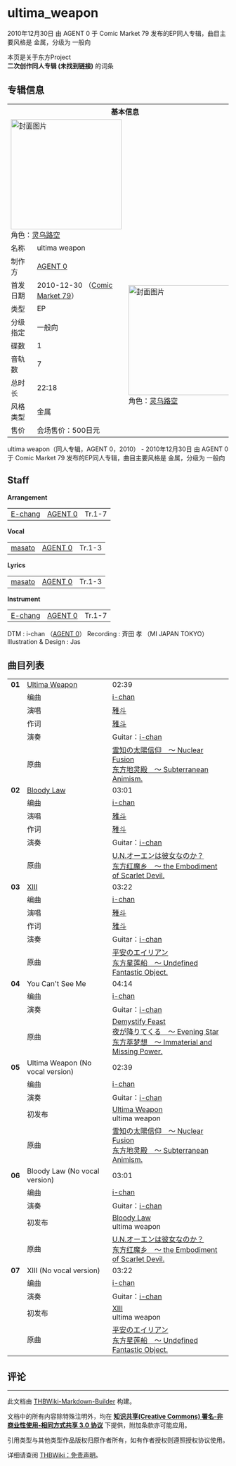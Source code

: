 # ultima_weapon

<!-- source html: G:\repos\THBWiki-Markdown-Builder\THBWikiMarkdown\Temp\main\d\dc\ns0%3Aultima_weapon.html -->

2010年12月30日 由 AGENT 0 于 Comic Market 79 发布的EP同人专辑，曲目主要风格是 金属，分级为 一般向

本页是关于东方Project  
 **二次创作同人专辑 (未找到链接)** 的词条
## 专辑信息

<table><tbody><tr><th colspan="3">基本信息</th></tr><tr><td class="cover-artwork-mobile" colspan="2"><a href="./文件-ultima_weapon封面.jpg.md" class="image" title="封面图片"><img alt="封面图片" src="https://upload.thwiki.cc/thumb/5/5d/ultima_weapon%E5%B0%81%E9%9D%A2.jpg/252px-ultima_weapon%E5%B0%81%E9%9D%A2.jpg" decoding="async" loading="lazy" width="252" height="250" srcset="https://upload.thwiki.cc/thumb/5/5d/ultima_weapon%E5%B0%81%E9%9D%A2.jpg/378px-ultima_weapon%E5%B0%81%E9%9D%A2.jpg 1.5x, https://upload.thwiki.cc/5/5d/ultima_weapon%E5%B0%81%E9%9D%A2.jpg 2x" data-file-width="460" data-file-height="457"></a><div class="cover-char">角色：<a href="./灵乌路空.md" title="灵乌路空">灵乌路空</a></div></td>
</tr><tr><td class="label">名称</td><td colspan="2"> ultima weapon </td></tr><tr><td class="label">制作方</td><td><a href="./AGENT_0.md" title="AGENT 0">AGENT 0</a></td><td class="cover-artwork" rowspan="9" style="min-width:252px;"><a href="./文件-ultima_weapon封面.jpg.md" class="image" title="封面图片"><img alt="封面图片" src="https://upload.thwiki.cc/thumb/5/5d/ultima_weapon%E5%B0%81%E9%9D%A2.jpg/252px-ultima_weapon%E5%B0%81%E9%9D%A2.jpg" decoding="async" loading="lazy" width="252" height="250" srcset="https://upload.thwiki.cc/thumb/5/5d/ultima_weapon%E5%B0%81%E9%9D%A2.jpg/378px-ultima_weapon%E5%B0%81%E9%9D%A2.jpg 1.5x, https://upload.thwiki.cc/5/5d/ultima_weapon%E5%B0%81%E9%9D%A2.jpg 2x" data-file-width="460" data-file-height="457"></a><div class="cover-char">角色：<a href="./灵乌路空.md" title="灵乌路空">灵乌路空</a></div></td>
</tr><tr><td class="label">首发日期</td><td>2010-12-30&#160;（<a href="/展会作品列表?e=Comic+Market%2379">Comic Market 79</a>）</td></tr><tr><td class="label">类型</td><td>EP</td></tr><tr><td class="label">分级指定</td><td>一般向</td></tr><tr><td class="label">碟数</td><td>1</td></tr><tr><td class="label">音轨数</td><td>7</td></tr><tr><td class="label">总时长</td><td>22:18</td></tr><tr><td class="label">风格类型</td><td>金属</td></tr><tr><td class="label">售价</td><td>会场售价：500日元</td></tr></tbody></table>

ultima weapon（同人专辑，AGENT 0，2010） - 2010年12月30日 由 AGENT 0 于 Comic Market 79 发布的EP同人专辑，曲目主要风格是 金属，分级为 一般向
## Staff
  
 **Arrangement**   

<table><tbody><tr><td><a href="/index.php?title=E-chang&amp;action=edit&amp;redlink=1" class="new" title="E-chang（页面不存在）">E-chang</a></td><td><a href="./AGENT_0.md" title="AGENT 0">AGENT 0</a></td><td>Tr.1-7</td></tr></tbody></table>

  
 **Vocal**   

<table><tbody><tr><td><a href="/index.php?title=masato&amp;action=edit&amp;redlink=1" class="new" title="masato（页面不存在）">masato</a></td><td><a href="./AGENT_0.md" title="AGENT 0">AGENT 0</a></td><td>Tr.1-3</td></tr></tbody></table>

  
 **Lyrics**   

<table><tbody><tr><td><a href="/index.php?title=masato&amp;action=edit&amp;redlink=1" class="new" title="masato（页面不存在）">masato</a></td><td><a href="./AGENT_0.md" title="AGENT 0">AGENT 0</a></td><td>Tr.1-3</td></tr></tbody></table>

  
 **Instrument**   

<table><tbody><tr><td><a href="/index.php?title=E-chang&amp;action=edit&amp;redlink=1" class="new" title="E-chang（页面不存在）">E-chang</a></td><td><a href="./AGENT_0.md" title="AGENT 0">AGENT 0</a></td><td>Tr.1-7</td></tr></tbody></table>


DTM
: i-chan （[AGENT 0](./AGENT_0.md)）
Recording
: 斉田 孝 （MI JAPAN TOKYO）
Illustration &amp; Design
: Jas

## 曲目列表

<table><tbody><tr><td id="1" class="infoRD"><b>01</b></td><td id="Ultima_Weapon" colspan="2" class="title"><span class="new" title="（歌词页面不存在）"><a href="/index.php?title=%E6%AD%8C%E8%AF%8D:Ultima_Weapon&amp;boilerplate=模板:页面模板/曲目歌词&amp;action=edit">Ultima Weapon</a></span><span class="thcsearchlinks"><a rel="nofollow" class="external text" href="https://cd.thwiki.cc?arrange=i-chan&amp;vocal=雅斗&amp;lyric=雅斗&amp;ogmusic=霊知の太陽信仰　～ Nuclear Fusion&amp;fromwiki=ultima_weapon"><span title="搜索相似同人曲"></span></a></span></td><td class="time">02:39</td></tr><tr><td class="left"></td><td class="label">编曲</td><td class="text" colspan="2"><a href="/i-chan" class="mw-redirect" title="i-chan">i-chan</a><span class="thcsearchlinks"><a rel="nofollow" class="external text" href="https://cd.thwiki.cc?arrange=，i-chan&amp;fromwiki=ultima_weapon"><span></span></a></span></td></tr><tr><td class="left"></td><td class="label">演唱</td><td class="text" colspan="2"><a href="/%E9%9B%85%E6%96%97" class="mw-redirect" title="雅斗">雅斗</a><span class="thcsearchlinks"><a rel="nofollow" class="external text" href="https://cd.thwiki.cc?vocal=雅斗&amp;fromwiki=ultima_weapon"><span></span></a></span></td></tr><tr><td class="left"></td><td class="label">作词</td><td class="text" colspan="2"><a href="/%E9%9B%85%E6%96%97" class="mw-redirect" title="雅斗">雅斗</a><span class="thcsearchlinks"><a rel="nofollow" class="external text" href="https://cd.thwiki.cc?lyric=雅斗&amp;fromwiki=ultima_weapon"><span></span></a></span></td></tr><tr><td class="left"></td><td class="label">演奏</td><td class="text" colspan="2">Guitar：<a href="/i-chan" class="mw-redirect" title="i-chan">i-chan</a></td></tr><tr><td class="left"></td><td class="label">原曲</td><td class="text" colspan="2"><span class="thcsearchlinks"><a rel="nofollow" class="external text" href="https://cd.thwiki.cc?ogmusic=霊知の太陽信仰　～ Nuclear Fusion&amp;fromwiki=ultima_weapon"><span></span></a></span><div class="ogmusic"><a href="/%E9%9C%8A%E7%9F%A5%E3%81%AE%E5%A4%AA%E9%99%BD%E4%BF%A1%E4%BB%B0_%EF%BD%9E_Nuclear_Fusion" class="mw-redirect" title="霊知の太陽信仰 ～ Nuclear Fusion">霊知の太陽信仰　～ Nuclear Fusion</a></div><div class="source"><a href="/%E4%B8%9C%E6%96%B9%E5%9C%B0%E7%81%B5%E6%AE%BF_%EF%BD%9E_Subterranean_Animism." class="mw-redirect" title="东方地灵殿 ～ Subterranean Animism.">东方地灵殿　～ Subterranean Animism.</a></div></td></tr>
<tr><td id="2" class="infoRD"><b>02</b></td><td id="Bloody_Law" colspan="2" class="title"><span class="new" title="（歌词页面不存在）"><a href="/index.php?title=%E6%AD%8C%E8%AF%8D:Bloody_Law&amp;boilerplate=模板:页面模板/曲目歌词&amp;action=edit">Bloody Law</a></span><span class="thcsearchlinks"><a rel="nofollow" class="external text" href="https://cd.thwiki.cc?arrange=i-chan&amp;vocal=雅斗&amp;lyric=雅斗&amp;ogmusic=U.N.オーエンは彼女なのか？&amp;fromwiki=ultima_weapon"><span title="搜索相似同人曲"></span></a></span></td><td class="time">03:01</td></tr><tr><td class="left"></td><td class="label">编曲</td><td class="text" colspan="2"><a href="/i-chan" class="mw-redirect" title="i-chan">i-chan</a><span class="thcsearchlinks"><a rel="nofollow" class="external text" href="https://cd.thwiki.cc?arrange=，i-chan&amp;fromwiki=ultima_weapon"><span></span></a></span></td></tr><tr><td class="left"></td><td class="label">演唱</td><td class="text" colspan="2"><a href="/%E9%9B%85%E6%96%97" class="mw-redirect" title="雅斗">雅斗</a><span class="thcsearchlinks"><a rel="nofollow" class="external text" href="https://cd.thwiki.cc?vocal=雅斗&amp;fromwiki=ultima_weapon"><span></span></a></span></td></tr><tr><td class="left"></td><td class="label">作词</td><td class="text" colspan="2"><a href="/%E9%9B%85%E6%96%97" class="mw-redirect" title="雅斗">雅斗</a><span class="thcsearchlinks"><a rel="nofollow" class="external text" href="https://cd.thwiki.cc?lyric=雅斗&amp;fromwiki=ultima_weapon"><span></span></a></span></td></tr><tr><td class="left"></td><td class="label">演奏</td><td class="text" colspan="2">Guitar：<a href="/i-chan" class="mw-redirect" title="i-chan">i-chan</a></td></tr><tr><td class="left"></td><td class="label">原曲</td><td class="text" colspan="2"><span class="thcsearchlinks"><a rel="nofollow" class="external text" href="https://cd.thwiki.cc?ogmusic=U.N.オーエンは彼女なのか？&amp;fromwiki=ultima_weapon"><span></span></a></span><div class="ogmusic"><a href="/U.N.%E3%82%AA%E3%83%BC%E3%82%A8%E3%83%B3%E3%81%AF%E5%BD%BC%E5%A5%B3%E3%81%AA%E3%81%AE%E3%81%8B%EF%BC%9F" class="mw-redirect" title="U.N.オーエンは彼女なのか？">U.N.オーエンは彼女なのか？</a></div><div class="source"><a href="/%E4%B8%9C%E6%96%B9%E7%BA%A2%E9%AD%94%E4%B9%A1_%EF%BD%9E_the_Embodiment_of_Scarlet_Devil." class="mw-redirect" title="东方红魔乡 ～ the Embodiment of Scarlet Devil.">东方红魔乡　～ the Embodiment of Scarlet Devil.</a></div></td></tr>
<tr><td id="3" class="infoRD"><b>03</b></td><td id="XIII" colspan="2" class="title"><span class="new" title="（歌词页面不存在）"><a href="/index.php?title=%E6%AD%8C%E8%AF%8D:XIII&amp;boilerplate=模板:页面模板/曲目歌词&amp;action=edit">XIII</a></span><span class="thcsearchlinks"><a rel="nofollow" class="external text" href="https://cd.thwiki.cc?arrange=i-chan&amp;vocal=雅斗&amp;lyric=雅斗&amp;ogmusic=平安のエイリアン&amp;fromwiki=ultima_weapon"><span title="搜索相似同人曲"></span></a></span></td><td class="time">03:22</td></tr><tr><td class="left"></td><td class="label">编曲</td><td class="text" colspan="2"><a href="/i-chan" class="mw-redirect" title="i-chan">i-chan</a><span class="thcsearchlinks"><a rel="nofollow" class="external text" href="https://cd.thwiki.cc?arrange=，i-chan&amp;fromwiki=ultima_weapon"><span></span></a></span></td></tr><tr><td class="left"></td><td class="label">演唱</td><td class="text" colspan="2"><a href="/%E9%9B%85%E6%96%97" class="mw-redirect" title="雅斗">雅斗</a><span class="thcsearchlinks"><a rel="nofollow" class="external text" href="https://cd.thwiki.cc?vocal=雅斗&amp;fromwiki=ultima_weapon"><span></span></a></span></td></tr><tr><td class="left"></td><td class="label">作词</td><td class="text" colspan="2"><a href="/%E9%9B%85%E6%96%97" class="mw-redirect" title="雅斗">雅斗</a><span class="thcsearchlinks"><a rel="nofollow" class="external text" href="https://cd.thwiki.cc?lyric=雅斗&amp;fromwiki=ultima_weapon"><span></span></a></span></td></tr><tr><td class="left"></td><td class="label">演奏</td><td class="text" colspan="2">Guitar：<a href="/i-chan" class="mw-redirect" title="i-chan">i-chan</a></td></tr><tr><td class="left"></td><td class="label">原曲</td><td class="text" colspan="2"><span class="thcsearchlinks"><a rel="nofollow" class="external text" href="https://cd.thwiki.cc?ogmusic=平安のエイリアン&amp;fromwiki=ultima_weapon"><span></span></a></span><div class="ogmusic"><a href="/%E5%B9%B3%E5%AE%89%E3%81%AE%E3%82%A8%E3%82%A4%E3%83%AA%E3%82%A2%E3%83%B3" class="mw-redirect" title="平安のエイリアン">平安のエイリアン</a></div><div class="source"><a href="/%E4%B8%9C%E6%96%B9%E6%98%9F%E8%8E%B2%E8%88%B9_%EF%BD%9E_Undefined_Fantastic_Object." class="mw-redirect" title="东方星莲船 ～ Undefined Fantastic Object.">东方星莲船　～ Undefined Fantastic Object.</a></div></td></tr>
<tr><td id="4" class="infoYD"><b>04</b></td><td id="You_Can&#39;t_See_Me" colspan="2" class="title">You Can&#39;t See Me<span class="thcsearchlinks"><a rel="nofollow" class="external text" href="https://cd.thwiki.cc?arrange=i-chan&amp;ogmusic=Demystify Feast，夜が降りてくる　～ Evening Star&amp;fromwiki=ultima_weapon"><span title="搜索相似同人曲"></span></a></span></td><td class="time">04:14</td></tr><tr><td class="left"></td><td class="label">编曲</td><td class="text" colspan="2"><a href="/i-chan" class="mw-redirect" title="i-chan">i-chan</a><span class="thcsearchlinks"><a rel="nofollow" class="external text" href="https://cd.thwiki.cc?arrange=，i-chan&amp;fromwiki=ultima_weapon"><span></span></a></span></td></tr><tr><td class="left"></td><td class="label">演奏</td><td class="text" colspan="2">Guitar：<a href="/i-chan" class="mw-redirect" title="i-chan">i-chan</a></td></tr><tr><td class="left"></td><td class="label">原曲</td><td class="text" colspan="2"><span class="thcsearchlinks"><a rel="nofollow" class="external text" href="https://cd.thwiki.cc?ogmusic=Demystify Feast，夜が降りてくる　～ Evening Star&amp;fromwiki=ultima_weapon"><span></span></a></span><div class="ogmusic"><a href="./Demystify_Feast.md" title="Demystify Feast">Demystify Feast</a></div><div class="ogmusic"><a href="/%E5%A4%9C%E3%81%8C%E9%99%8D%E3%82%8A%E3%81%A6%E3%81%8F%E3%82%8B_%EF%BD%9E_Evening_Star" class="mw-redirect" title="夜が降りてくる ～ Evening Star">夜が降りてくる　～ Evening Star</a></div><div class="source"><a href="/%E4%B8%9C%E6%96%B9%E8%90%83%E6%A2%A6%E6%83%B3_%EF%BD%9E_Immaterial_and_Missing_Power." class="mw-redirect" title="东方萃梦想 ～ Immaterial and Missing Power.">东方萃梦想　～ Immaterial and Missing Power.</a></div></td></tr>
<tr><td id="5" class="infoYD"><b>05</b></td><td id="Ultima_Weapon_(No_vocal_version)" colspan="2" class="title">Ultima Weapon (No vocal version)<span class="thcsearchlinks"><a rel="nofollow" class="external text" href="https://cd.thwiki.cc?arrange=i-chan&amp;ogmusic=霊知の太陽信仰　～ Nuclear Fusion&amp;fromwiki=ultima_weapon"><span title="搜索相似同人曲"></span></a></span></td><td class="time">02:39</td></tr><tr><td class="left"></td><td class="label">编曲</td><td class="text" colspan="2"><a href="/i-chan" class="mw-redirect" title="i-chan">i-chan</a><span class="thcsearchlinks"><a rel="nofollow" class="external text" href="https://cd.thwiki.cc?arrange=，i-chan&amp;fromwiki=ultima_weapon"><span></span></a></span></td></tr><tr><td class="left"></td><td class="label">演奏</td><td class="text" colspan="2">Guitar：<a href="/i-chan" class="mw-redirect" title="i-chan">i-chan</a></td></tr><tr><td class="left"></td><td class="label">初发布</td><td class="text" colspan="2"><a href="/ultima_weapon#1" title="ultima weapon">Ultima Weapon</a><div class="source"><a class="mw-selflink selflink">ultima weapon</a></div></td></tr><tr><td class="left"></td><td class="label">原曲</td><td class="text" colspan="2"><span class="thcsearchlinks"><a rel="nofollow" class="external text" href="https://cd.thwiki.cc?ogmusic=霊知の太陽信仰　～ Nuclear Fusion&amp;fromwiki=ultima_weapon"><span></span></a></span><div class="ogmusic"><a href="/%E9%9C%8A%E7%9F%A5%E3%81%AE%E5%A4%AA%E9%99%BD%E4%BF%A1%E4%BB%B0_%EF%BD%9E_Nuclear_Fusion" class="mw-redirect" title="霊知の太陽信仰 ～ Nuclear Fusion">霊知の太陽信仰　～ Nuclear Fusion</a></div><div class="source"><a href="/%E4%B8%9C%E6%96%B9%E5%9C%B0%E7%81%B5%E6%AE%BF_%EF%BD%9E_Subterranean_Animism." class="mw-redirect" title="东方地灵殿 ～ Subterranean Animism.">东方地灵殿　～ Subterranean Animism.</a></div></td></tr>
<tr><td id="6" class="infoYD"><b>06</b></td><td id="Bloody_Law_(No_vocal_version)" colspan="2" class="title">Bloody Law (No vocal version)<span class="thcsearchlinks"><a rel="nofollow" class="external text" href="https://cd.thwiki.cc?arrange=i-chan&amp;ogmusic=U.N.オーエンは彼女なのか？&amp;fromwiki=ultima_weapon"><span title="搜索相似同人曲"></span></a></span></td><td class="time">03:01</td></tr><tr><td class="left"></td><td class="label">编曲</td><td class="text" colspan="2"><a href="/i-chan" class="mw-redirect" title="i-chan">i-chan</a><span class="thcsearchlinks"><a rel="nofollow" class="external text" href="https://cd.thwiki.cc?arrange=，i-chan&amp;fromwiki=ultima_weapon"><span></span></a></span></td></tr><tr><td class="left"></td><td class="label">演奏</td><td class="text" colspan="2">Guitar：<a href="/i-chan" class="mw-redirect" title="i-chan">i-chan</a></td></tr><tr><td class="left"></td><td class="label">初发布</td><td class="text" colspan="2"><a href="/ultima_weapon#2" title="ultima weapon">Bloody Law</a><div class="source"><a class="mw-selflink selflink">ultima weapon</a></div></td></tr><tr><td class="left"></td><td class="label">原曲</td><td class="text" colspan="2"><span class="thcsearchlinks"><a rel="nofollow" class="external text" href="https://cd.thwiki.cc?ogmusic=U.N.オーエンは彼女なのか？&amp;fromwiki=ultima_weapon"><span></span></a></span><div class="ogmusic"><a href="/U.N.%E3%82%AA%E3%83%BC%E3%82%A8%E3%83%B3%E3%81%AF%E5%BD%BC%E5%A5%B3%E3%81%AA%E3%81%AE%E3%81%8B%EF%BC%9F" class="mw-redirect" title="U.N.オーエンは彼女なのか？">U.N.オーエンは彼女なのか？</a></div><div class="source"><a href="/%E4%B8%9C%E6%96%B9%E7%BA%A2%E9%AD%94%E4%B9%A1_%EF%BD%9E_the_Embodiment_of_Scarlet_Devil." class="mw-redirect" title="东方红魔乡 ～ the Embodiment of Scarlet Devil.">东方红魔乡　～ the Embodiment of Scarlet Devil.</a></div></td></tr>
<tr><td id="7" class="infoYD"><b>07</b></td><td id="XIII_(No_vocal_version)" colspan="2" class="title">XIII (No vocal version)<span class="thcsearchlinks"><a rel="nofollow" class="external text" href="https://cd.thwiki.cc?arrange=i-chan&amp;ogmusic=平安のエイリアン&amp;fromwiki=ultima_weapon"><span title="搜索相似同人曲"></span></a></span></td><td class="time">03:22</td></tr><tr><td class="left"></td><td class="label">编曲</td><td class="text" colspan="2"><a href="/i-chan" class="mw-redirect" title="i-chan">i-chan</a><span class="thcsearchlinks"><a rel="nofollow" class="external text" href="https://cd.thwiki.cc?arrange=，i-chan&amp;fromwiki=ultima_weapon"><span></span></a></span></td></tr><tr><td class="left"></td><td class="label">演奏</td><td class="text" colspan="2">Guitar：<a href="/i-chan" class="mw-redirect" title="i-chan">i-chan</a></td></tr><tr><td class="left"></td><td class="label">初发布</td><td class="text" colspan="2"><a href="/ultima_weapon#3" title="ultima weapon">XIII</a><div class="source"><a class="mw-selflink selflink">ultima weapon</a></div></td></tr><tr><td class="left"></td><td class="label">原曲</td><td class="text" colspan="2"><span class="thcsearchlinks"><a rel="nofollow" class="external text" href="https://cd.thwiki.cc?ogmusic=平安のエイリアン&amp;fromwiki=ultima_weapon"><span></span></a></span><div class="ogmusic"><a href="/%E5%B9%B3%E5%AE%89%E3%81%AE%E3%82%A8%E3%82%A4%E3%83%AA%E3%82%A2%E3%83%B3" class="mw-redirect" title="平安のエイリアン">平安のエイリアン</a></div><div class="source"><a href="/%E4%B8%9C%E6%96%B9%E6%98%9F%E8%8E%B2%E8%88%B9_%EF%BD%9E_Undefined_Fantastic_Object." class="mw-redirect" title="东方星莲船 ～ Undefined Fantastic Object.">东方星莲船　～ Undefined Fantastic Object.</a></div></td></tr></tbody></table>


## 评论




---

此文档由 [THBWiki-Markdown-Builder](https://github.com/Delsin-Yu/THBWiki-Markdown-Builder) 构建。

文档中的所有内容除特殊注明外，均在 [**知识共享(Creative Commons) 署名-非商业性使用-相同方式共享 3.0 协议**](https://creativecommons.org/licenses/by-sa/3.0/deed.zh-hans) 下提供，附加条款亦可能应用。

引用类型与其他类型作品版权归原作者所有，如有作者授权则遵照授权协议使用。

详细请查阅 [THBWiki：免责声明](https://thbwiki.cc/THBWiki:%E5%85%8D%E8%B4%A3%E5%A3%B0%E6%98%8E)。


